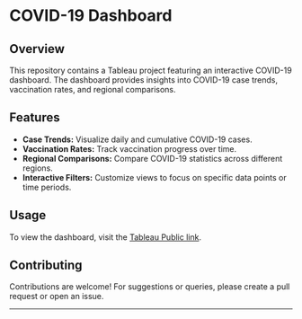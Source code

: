 # COVID-19 Dashboard

## Overview
This repository contains a Tableau project featuring an interactive COVID-19 dashboard. The dashboard provides insights into COVID-19 case trends, vaccination rates, and regional comparisons.

## Features
- **Case Trends:** Visualize daily and cumulative COVID-19 cases.
- **Vaccination Rates:** Track vaccination progress over time.
- **Regional Comparisons:** Compare COVID-19 statistics across different regions.
- **Interactive Filters:** Customize views to focus on specific data points or time periods.

## Usage
To view the dashboard, visit the [Tableau Public link](https://public.tableau.com/app/profile/vidhyaa.shree.rajakumar/viz/CovidDashboard_17197521932340/Dashboard1).

## Contributing
Contributions are welcome! For suggestions or queries, please create a pull request or open an issue.

---

